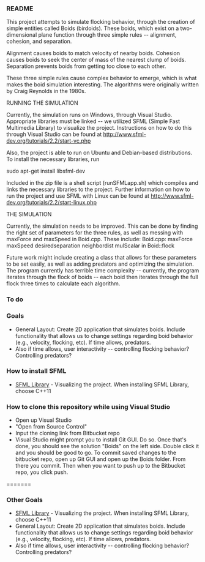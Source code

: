 ### README ###

This project attempts to simulate flocking behavior, through the creation of simple entities called Boids (birdoids). These boids, which exist on a two-dimensional plane function through three simple rules -- alignment, cohesion, and separation.

Alignment causes boids to match velocity of nearby boids.
Cohesion causes boids to seek the center of mass of the nearest clump of boids.
Separation prevents boids from getting too close to each other. 

These three simple rules cause complex behavior to emerge, which is what makes the boid simulation interesting. The algorithms were originally written by Craig Reynolds in the 1980s.

RUNNING THE SIMULATION

Currently, the simulation runs on Windows, through Visual Studio. Appropriate libraries must be linked -- we utilized SFML (Simple Fast Multimedia Library) to visualize the project. Instructions on how to do this through Visual Studio can be found at http://www.sfml-dev.org/tutorials/2.2/start-vc.php

Also, the project is able to run on Ubuntu and Debian-based distributions. To install the necessary libraries, run

sudo apt-get install libsfml-dev

Included in the zip file is a shell script (runSFMLapp.sh) which compiles and links the necessary libraries to the project. Further information on how to run the project and use SFML with Linux can be found at http://www.sfml-dev.org/tutorials/2.2/start-linux.php

THE SIMULATION

Currently, the simulation needs to be improved. This can be done by finding the right set of parameters for the three rules, as well as messing with maxForce and maxSpeed in Boid.cpp. These include:
Boid.cpp:
	maxForce
	maxSpeed
	desiredseparation
	neighbordist
	mulScalar in Boid::flock

Future work might include creating a class that allows for these parameters to be set easily, as well as adding predators and optimizing the simulation. The program currently has terrible time complexity -- currently, the program iterates through the flock of boids -- each boid then iterates through the full flock three times to calculate each algorithm.


### To do ###

### Goals ###
* General Layout: Create 2D application that simulates boids. Include functionality that allows us to change settings regarding boid behavior (e.g., velocity, flocking, etc). If time allows, predators.
* Also if time allows, user interactivity -- controlling flocking behavior? Controlling predators?

### How to install SFML
* [SFML Library](http://www.sfml-dev.org/index.php) - Visualizing the project. When installing SFML Library, choose C++11

### How to clone this repository while using Visual Studio ###
* Open up Visual Studio
* "Open from Source Control"
* Input the cloning link from Bitbucket repo
* Visual Studio might prompt you to install Git GUI. Do so. Once that's done, you should see the solution "Boids" on the left side. Double click it and you should be good to go.
To commit saved changes to the bitbucket repo, open up Git GUI and open up the Boids folder. From there you commit. Then when you want to push up to the Bitbucket repo, you click push.

=======
### Other Goals ###
* [SFML Library](http://www.sfml-dev.org/index.php) - Visualizing the project. When installing SFML Library, choose C++11
* General Layout: Create 2D application that simulates boids. Include functionality that allows us to change settings regarding boid behavior (e.g., velocity, flocking, etc). If time allows, predators.
* Also if time allows, user interactivity -- controlling flocking behavior? Controlling predators?